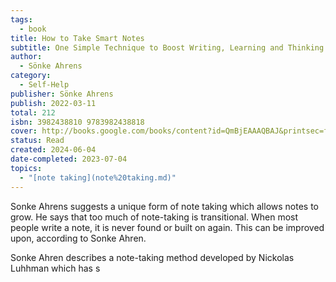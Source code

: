 ```yaml
---
tags:
  - book
title: How to Take Smart Notes
subtitle: One Simple Technique to Boost Writing, Learning and Thinking
author:
  - Sönke Ahrens
category:
  - Self-Help
publisher: Sönke Ahrens
publish: 2022-03-11
total: 212
isbn: 3982438810 9783982438818
cover: http://books.google.com/books/content?id=QmBjEAAAQBAJ&printsec=frontcover&img=1&zoom=1&edge=curl&source=gbs_api
status: Read
created: 2024-06-04
date-completed: 2023-07-04
topics:
  - "[note taking](note%20taking.md)"
---
```


Sonke Ahrens suggests a unique form of note taking which allows notes to grow. He says that too much of note-taking is transitional. When most people write a note, it is never found or built on again. This can be improved upon, according to Sonke Ahren.

Sonke Ahren describes a note-taking method developed by Nickolas Luhhman which has s
